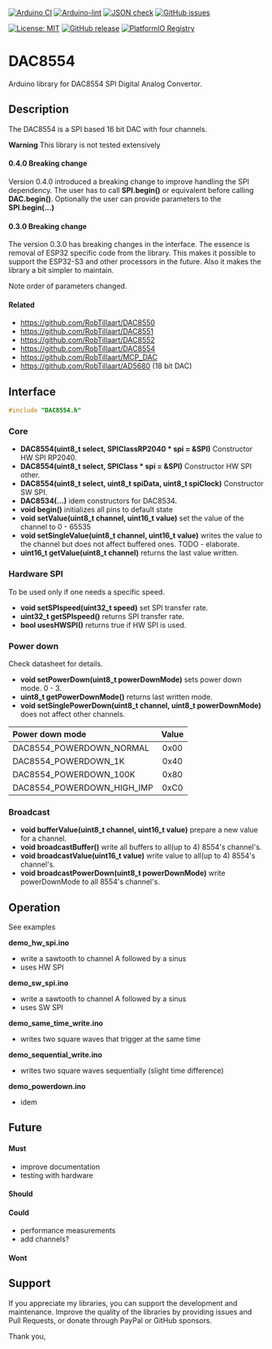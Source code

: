
[![Arduino CI](https://github.com/RobTillaart/DAC8554/workflows/Arduino%20CI/badge.svg)](https://github.com/marketplace/actions/arduino_ci)
[![Arduino-lint](https://github.com/RobTillaart/DAC8554/actions/workflows/arduino-lint.yml/badge.svg)](https://github.com/RobTillaart/DAC8554/actions/workflows/arduino-lint.yml)
[![JSON check](https://github.com/RobTillaart/DAC8554/actions/workflows/jsoncheck.yml/badge.svg)](https://github.com/RobTillaart/DAC8554/actions/workflows/jsoncheck.yml)
[![GitHub issues](https://img.shields.io/github/issues/RobTillaart/DAC8554.svg)](https://github.com/RobTillaart/DAC8554/issues)

[![License: MIT](https://img.shields.io/badge/license-MIT-green.svg)](https://github.com/RobTillaart/DAC8554/blob/master/LICENSE)
[![GitHub release](https://img.shields.io/github/release/RobTillaart/DAC8554.svg?maxAge=3600)](https://github.com/RobTillaart/DAC8554/releases)
[![PlatformIO Registry](https://badges.registry.platformio.org/packages/robtillaart/library/DAC8554.svg)](https://registry.platformio.org/libraries/robtillaart/DAC8554)


# DAC8554

Arduino library for DAC8554 SPI Digital Analog Convertor.


## Description

The DAC8554 is a SPI based 16 bit DAC with four channels.

**Warning** This library is not tested extensively


#### 0.4.0 Breaking change

Version 0.4.0 introduced a breaking change to improve handling the SPI dependency.
The user has to call **SPI.begin()** or equivalent before calling **DAC.begin()**.
Optionally the user can provide parameters to the **SPI.begin(...)**


#### 0.3.0 Breaking change

The version 0.3.0 has breaking changes in the interface. 
The essence is removal of ESP32 specific code from the library. 
This makes it possible to support the ESP32-S3 and other processors in the future. 
Also it makes the library a bit simpler to maintain.

Note order of parameters changed.


#### Related

- https://github.com/RobTillaart/DAC8550
- https://github.com/RobTillaart/DAC8551
- https://github.com/RobTillaart/DAC8552
- https://github.com/RobTillaart/DAC8554
- https://github.com/RobTillaart/MCP_DAC
- https://github.com/RobTillaart/AD5680  (18 bit DAC)


## Interface

```cpp
#include "DAC8554.h"
```

### Core

- **DAC8554(uint8_t select, SPIClassRP2040 \* spi = &SPI)** Constructor HW SPI RP2040.
- **DAC8554(uint8_t select, SPIClass \* spi = &SPI)** Constructor HW SPI other.
- **DAC8554(uint8_t select, uint8_t spiData, uint8_t spiClock)** Constructor SW SPI.
- **DAC8534(...)** idem constructors for DAC8534.
- **void begin()** initializes all pins to default state
- **void setValue(uint8_t channel, uint16_t value)** set the value of the channel to 0 - 65535
- **void setSingleValue(uint8_t channel, uint16_t value)** writes the value to the channel but 
does not affect buffered ones. TODO - elaborate.
- **uint16_t getValue(uint8_t channel)** returns the last value written.


### Hardware SPI

To be used only if one needs a specific speed.

- **void setSPIspeed(uint32_t speed)** set SPI transfer rate.
- **uint32_t getSPIspeed()** returns SPI transfer rate.
- **bool usesHWSPI()** returns true if HW SPI is used.


### Power down

Check datasheet for details.

- **void setPowerDown(uint8_t powerDownMode)** sets power down mode. 0 - 3.
- **uint8_t getPowerDownMode()** returns last written mode.
- **void setSinglePowerDown(uint8_t channel, uint8_t powerDownMode)** does not affect other channels.

| Power down mode             | Value |
|:----------------------------|:-----:|
| DAC8554_POWERDOWN_NORMAL    |  0x00 |
| DAC8554_POWERDOWN_1K        |  0x40 |
| DAC8554_POWERDOWN_100K      |  0x80 |
| DAC8554_POWERDOWN_HIGH_IMP  |  0xC0 |


### Broadcast

- **void bufferValue(uint8_t channel, uint16_t value)** prepare a new value for a channel. 
- **void broadcastBuffer()** write all buffers to all(up to 4) 8554's channel's.
- **void broadcastValue(uint16_t value)** write value to all(up to 4) 8554's channel's.
- **void broadcastPowerDown(uint8_t powerDownMode)** write powerDownMode to all 8554's channel's.


## Operation

See examples

**demo_hw_spi.ino**
- write a sawtooth to channel A followed by a sinus 
- uses HW SPI

**demo_sw_spi.ino**
- write a sawtooth to channel A followed by a sinus 
- uses SW SPI

**demo_same_time_write.ino**
- writes two square waves that trigger at the same time

**demo_sequential_write.ino**
- writes two square waves sequentially (slight time difference)

**demo_powerdown.ino**
- idem


## Future

#### Must

- improve documentation
- testing with hardware


#### Should

#### Could

- performance measurements
- add channels?

#### Wont


## Support

If you appreciate my libraries, you can support the development and maintenance.
Improve the quality of the libraries by providing issues and Pull Requests, or
donate through PayPal or GitHub sponsors.

Thank you,
